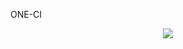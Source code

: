 ONE-CI

<p align="center">
  <img src="https://github.com/oneci-education/app-dashboard/blob/main/src/assets/images/login.png" />
</p>
